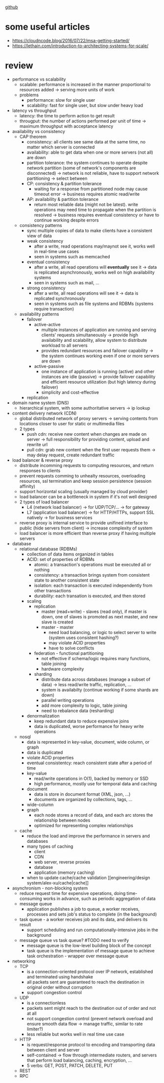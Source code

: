 [github](https://github.com/donnemartin/system-design-primer)
# some useful articles
- https://cloudncode.blog/2016/07/22/msa-getting-started/
- https://lethain.com/introduction-to-architecting-systems-for-scale/
# review
- performance vs scalability
	- scalable: performance is increased in the manner proportional to resources added -> serving more units of work
	- problems
		- performance: slow for single user
		- scalability: fast for single user, but slow under heavy load
- latency vs throughput
	- latency: the time to perform action to get result
	- througput: the number of actions performed per unit of time
	-> maximum throughput with acceptance latency
- availability vs consistency
	- CAP theorem
		- consistency: all clients see same data at the same time, no matter which server is connected
		- availability: able to get data when one or more servers (not all) are down
		- partition tolerance: the system continues to operate despite network partition (some of network's components are disconnected)
	-> network is not reliable, have to support network partitioning -> select between
		- CP: consistency & partition tolerance
			- waiting for a response from partitioned node may cause timeout error -> business requires atomic read/write
		- AP: availability & partition tolerance
			- return most reliable data (might not be latest). write operations may need time to propagate when the partition is resolved -> business requires eventual consistency or have to continue working despite errors
	- consistency patterns
		- sync multiple copies of data to make clients have a consistent view of data
		- weak consistency
			- after a write, read operations may/maynot see it, works well in real-time use cases
			- seen in systems such as memcached
		- eventual consistency
			- after a write, all read operations will **eventually** see it -> data is replicated asynchronously, works well on high availability systems
			- seen in systems such as mail, ...
		- strong consistency
			- after a write, all read operations will see it -> data is replicated synchronously
			- seen in systems such as file systems and RDBMs (systems require transaction)
	- availability patterns
		- failover
			- active-active
				- multiple instances of application are running and serving clients' requests simultaneously -> provide high availability and scalability, allow system to distribute workload to all servers
				- provides redundant resources and failover capability -> the system continues working even if one or more servers are down
			- active-passive
				- one instance of application is running (active) and other instances are idle (passive) -> provide failover capability and efficient resource utilization (but high latency during failover)
				- simplicity and cost-effective
		- replication
- domain name system (DNS)
	- hierarchical system, with some authoritative servers -> ip lookup
- content delivery network (CDN)
	- global distributed network of proxy servers -> serving contents from locations closer to user for static or multimedia files
	- 2 types
		- push cdn: receive new content when changes are made on server -> full responsibility for providing content, upload and rewrite url
		- pull cdn: grab new content when the first user requests them -> may delay request, create redundant traffic
- load balancer & reverse proxy
	- distribute incomming requests to computing resources, and return responses to clients
	- prevent requests comming to unhealty resources, overloading resources, ssl termination and keep session persistence (session affinity)
	- support horizontal scaling (usually managed by cloud provider)
	- load balancer can be a bottleneck in system if it's not well designed
	- 2 types of load balancer
		- L4 (network load balancer) -> for UDP/TCP/... -> for gateway
		- L7 (application load balancer) -> for HTTP/HTTPs, support SSL natively -> for business services
	- reverse proxy is internal service to provide unifined interface to public (hide servers from client) -> increase complexity of system
	- load balancer is more efficient than reverse proxy if having multiple servers
- database
	- relational database (RDBMs)
		- collection of data items organized in tables
		- ACID: set of properties of RDBMs
			- atomic: a transaction's operations must be executed all or nothing
			- consistency: a transaction brings system from consistent state to another consistent state
			- isolation: each transaction is executed independently from other transactions
			- durability: each transation is executed, and then stored
		- scaling
			- replication
				- master (read+write) - slaves (read only), if master is down, one of slaves is promoted as next master, and new slave is created
				- master - master
					- need load balancing, or logic to select server to write (system uses consistent hashing?)
					- may violate ACID properties
					- have to solve conflicts
			- federation - functional partitioning
				- not effective if schema/logic requires many functions, table joining
				- hardware complexity
			- sharding
				- distribute data across databases (manage a subset of data) -> less read/write traffic, replication, ...
				- system is availabilty (continue working if some shards are down)
				- parallel writing operations
				- add more complexity to logic, table joining
				- need to rebalance data (resharding)
		- denormalization
			- keep redundant data to reduce expensive joins
			- data is duplicated, worse performance for heavy write operations
	- nosql
		- data is represented in key-value, document, wide column, or graph
		- data is duplicated
		- violate ACID properties
		- eventual consistentcy: reach consistent state after a period of time
		- key-value
			- read/write operations in O(1), backed by memory or SSD
			- high performance, mostly use for temporal data and caching
		- document
			- data is store in document format (XML, json, ...)
			- documents are organized by collections, tags, ...
		- wide-column
		- graph
			- each node stores a record of data, and each arc stores the relationship between nodes
			- optimized for representing complex relationships
	- cache
		- reduce the load and improve the performance in servers and databases
		- many types of caching
			- client
			- CDN
			- web server, reverse proxies
			- database
			- application (memory caching)
		- when to update cache/cache validation [[engineering/design system/alex-xu/cache|cache]]
- asynchronism - non-blocking system
	- reduce request time for expensive operations, doing time-consuming works in advance, such as periodic aggregation of data
	- message queue
		- application publishes a job to queue, a worker receives, processes and sets job's status to complete (in the background)
	- task queue
			- a worker receives job and its data, and delivers its result
		- support scheduling and run computationally-intensive jobs in the background
	- message queue vs task queue? #TODO need to verify
		- message queue is the low-level building block of the concept
		- task queue is the implementation of message queue to achieve task orchestration - wrapper over message queue
- networking
	- TCP
		- is a connection-oriented protocol over IP network, established and terminated using handshake
		- all packets sent are guaranteed to reach the destination in original order without corruption
		- support congestion control
	- UDP
		- is a connectionless
		- packets sent might reach to the destination out of order and not at all
		- not support congestion control (prevent network overload and ensure smooth data flow -> manage traffic, similar to rate limiter?)
		- less reliable but works well in real time use case
	- HTTP
		- is request/response protocol to encoding and transporting data between client and server
		- self-contained -> flow through intermediate routers, and servers that perform load balancing, caching, encryption, ...
		- 5 verbs: GET, POST, PATCH, DELETE, PUT
	- REST
	- RPC